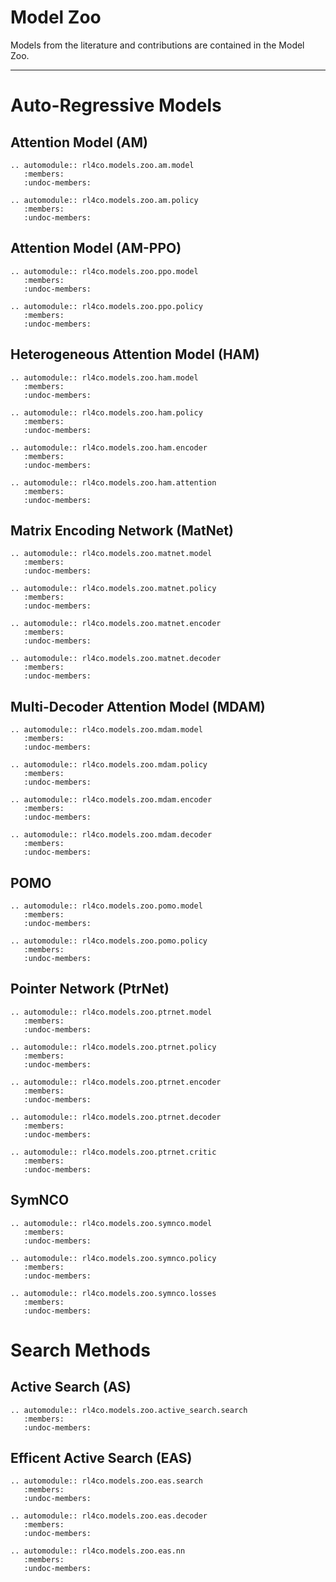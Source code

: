 # Model Zoo

Models from the literature and contributions are contained in the Model Zoo.

---

# Auto-Regressive Models

## Attention Model (AM)

```{eval-rst}
.. automodule:: rl4co.models.zoo.am.model
   :members:
   :undoc-members:
```

```{eval-rst}
.. automodule:: rl4co.models.zoo.am.policy
   :members:
   :undoc-members:
```

## Attention Model (AM-PPO)

```{eval-rst}
.. automodule:: rl4co.models.zoo.ppo.model
   :members:
   :undoc-members:
```

```{eval-rst}
.. automodule:: rl4co.models.zoo.ppo.policy
   :members:
   :undoc-members:
```


## Heterogeneous Attention Model (HAM)

```{eval-rst}
.. automodule:: rl4co.models.zoo.ham.model
   :members:
   :undoc-members:
```

```{eval-rst}
.. automodule:: rl4co.models.zoo.ham.policy
   :members:
   :undoc-members:
```

```{eval-rst}
.. automodule:: rl4co.models.zoo.ham.encoder
   :members:
   :undoc-members:
```

```{eval-rst}
.. automodule:: rl4co.models.zoo.ham.attention
   :members:
   :undoc-members:
```


## Matrix Encoding Network (MatNet)

```{eval-rst}
.. automodule:: rl4co.models.zoo.matnet.model
   :members:
   :undoc-members:
```

```{eval-rst}
.. automodule:: rl4co.models.zoo.matnet.policy
   :members:
   :undoc-members:
```

```{eval-rst}
.. automodule:: rl4co.models.zoo.matnet.encoder
   :members:
   :undoc-members:
```

```{eval-rst}
.. automodule:: rl4co.models.zoo.matnet.decoder
   :members:
   :undoc-members:
```


## Multi-Decoder Attention Model (MDAM)

```{eval-rst}
.. automodule:: rl4co.models.zoo.mdam.model
   :members:
   :undoc-members:
```

```{eval-rst}
.. automodule:: rl4co.models.zoo.mdam.policy
   :members:
   :undoc-members:
```

```{eval-rst}
.. automodule:: rl4co.models.zoo.mdam.encoder
   :members:
   :undoc-members:
```

```{eval-rst}
.. automodule:: rl4co.models.zoo.mdam.decoder
   :members:
   :undoc-members:
```

## POMO

```{eval-rst}
.. automodule:: rl4co.models.zoo.pomo.model
   :members:
   :undoc-members:
```

```{eval-rst}
.. automodule:: rl4co.models.zoo.pomo.policy
   :members:
   :undoc-members:
```


## Pointer Network (PtrNet)

```{eval-rst}
.. automodule:: rl4co.models.zoo.ptrnet.model
   :members:
   :undoc-members:
```

```{eval-rst}
.. automodule:: rl4co.models.zoo.ptrnet.policy
   :members:
   :undoc-members:
```

```{eval-rst}
.. automodule:: rl4co.models.zoo.ptrnet.encoder
   :members:
   :undoc-members:
```

```{eval-rst}
.. automodule:: rl4co.models.zoo.ptrnet.decoder
   :members:
   :undoc-members:
```

```{eval-rst}
.. automodule:: rl4co.models.zoo.ptrnet.critic
   :members:
   :undoc-members:
```

## SymNCO

```{eval-rst}
.. automodule:: rl4co.models.zoo.symnco.model
   :members:
   :undoc-members:
```

```{eval-rst}
.. automodule:: rl4co.models.zoo.symnco.policy
   :members:
   :undoc-members:
```

```{eval-rst}
.. automodule:: rl4co.models.zoo.symnco.losses
   :members:
   :undoc-members:
```


# Search Methods

## Active Search (AS)

```{eval-rst}
.. automodule:: rl4co.models.zoo.active_search.search
   :members:
   :undoc-members:
```

## Efficent Active Search (EAS)

```{eval-rst}
.. automodule:: rl4co.models.zoo.eas.search
   :members:
   :undoc-members:
```

```{eval-rst}
.. automodule:: rl4co.models.zoo.eas.decoder
   :members:
   :undoc-members:
```

```{eval-rst}
.. automodule:: rl4co.models.zoo.eas.nn
   :members:
   :undoc-members:
```